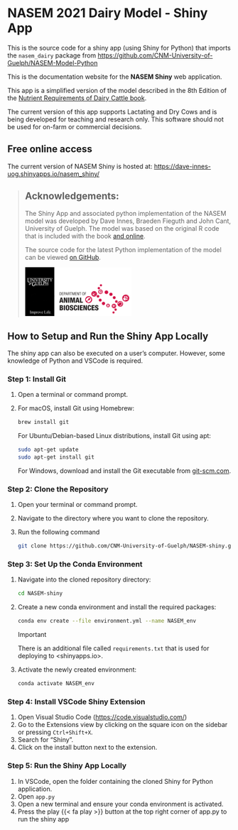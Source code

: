 # NASEM 2021 Dairy Model - Shiny App


This is the source code for a shiny app (using Shiny for Python) that
imports the `nasem_dairy` package from
https://github.com/CNM-University-of-Guelph/NASEM-Model-Python

This is the documentation website for the **NASEM Shiny** web
application.

This app is a simplified version of the model described in the 8th
Edition of the <a
href="https://www.nationalacademies.org/our-work/nutrient-requirements-of-dairy-cattle-8th-edition"
target="_blank">Nutrient Requirements of Dairy Cattle book</a>.

The current version of this app supports Lactating and Dry Cows and is
being developed for teaching and research only. This software should not
be used for on-farm or commercial decisions.

## Free online access

The current version of NASEM Shiny is hosted at:
<https://dave-innes-uog.shinyapps.io/nasem_shiny/>

> ## Acknowledgements:
>
> The Shiny App and associated python implementation of the NASEM model
> was developed by Dave Innes, Braeden Fieguth and John Cant, University
> of Guelph. The model was based on the original R code that is included
> with the book [and
> online](https://nap.nationalacademies.org/resource/25806/Installation_Instructions_NASEM_Dairy8.pdf).
>
> The source code for the latest Python implementation of the model can
> be viewed [on
> GitHub](https://github.com/CNM-University-of-Guelph/NASEM-Model-Python).
>
> <img src="./docs/media/absc_logo.png" width="240" />

## How to Setup and Run the Shiny App Locally

The shiny app can also be executed on a user’s computer. However, some
knowledge of Python and VSCode is required.

### Step 1: Install Git

1.  Open a terminal or command prompt.

2.  For macOS, install Git using Homebrew:

    ``` bash
    brew install git
    ```

    For Ubuntu/Debian-based Linux distributions, install Git using apt:

    ``` bash
    sudo apt-get update
    sudo apt-get install git
    ```

    For Windows, download and install the Git executable from
    [git-scm.com](https://git-scm.com).

### Step 2: Clone the Repository

1.  Open your terminal or command prompt.

2.  Navigate to the directory where you want to clone the repository.

3.  Run the following command

    ``` bash
    git clone https://github.com/CNM-University-of-Guelph/NASEM-shiny.git
    ```

### Step 3: Set Up the Conda Environment

1.  Navigate into the cloned repository directory:

    ``` bash
    cd NASEM-shiny
    ```

2.  Create a new conda environment and install the required packages:

    ``` bash
    conda env create --file environment.yml --name NASEM_env 
    ```

    > [!IMPORTANT]
    >
    > There is an additional file called `requirements.txt` that is used
    > for deploying to \<shinyapps.io\>.

3.  Activate the newly created environment:

    ``` bash
    conda activate NASEM_env
    ```

### Step 4: Install VSCode Shiny Extension

1.  Open Visual Studio Code (<a href="https://code.visualstudio.com/"
    target="_blank">https://code.visualstudio.com/</a>)
2.  Go to the Extensions view by clicking on the square icon on the
    sidebar or pressing `Ctrl+Shift+X`.
3.  Search for “Shiny”.
4.  Click on the install button next to the extension.

### Step 5: Run the Shiny App Locally

1.  In VSCode, open the folder containing the cloned Shiny for Python
    application.
2.  Open `app.py`
3.  Open a new terminal and ensure your conda environment is activated.
4.  Press the play {{< fa play >}} button at the top right corner of
    app.py to run the shiny app

